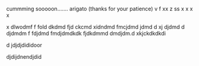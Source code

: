 cummming sooooon....... arigato (thanks for your patience)
v 
f
xx
z
ss
x
x
x
x

x
dlwodmf
f
fold
dkdmd
fjd
ckcmd
xidndmd
fmcjdmd
jdmd
d
xj
djdmd
d
djdmdm
f
fdjdmd
fmdjdmdkdk
fjdkdmmd
dmdjdm.d
xkjckdkdkdi

d
jdjdjdididoor

djdijdnendjdid
